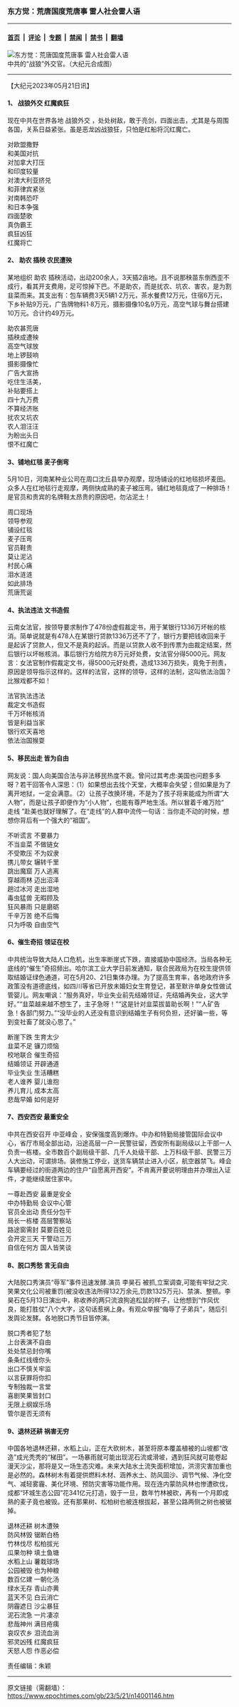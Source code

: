 ### 东方觉：荒唐国度荒唐事 雷人社会雷人语

---

#### [首页](../../../..?n14001146) &nbsp;|&nbsp; [评论](../../../../../epoch-comment?n14001146) &nbsp;|&nbsp; [专题](../../../../../epoch-special?n14001146) &nbsp;|&nbsp; [禁闻](../../../../../epoch-news?n14001146) &nbsp;|&nbsp; [禁书](../../../../../books?n14001146) &nbsp;|&nbsp; [翻墙](https://github.com/gfw-breaker/nogfw/blob/master/README.md?n14001146)


<div><img alt="东方觉：荒唐国度荒唐事 雷人社会雷人语" class="attachment-djy_600_400 size-djy_600_400 wp-post-image" src="https://i.epochtimes.com/assets/uploads/2021/05/id12945789-Untitled-collage-1-1-.jpeg"/>
<div class="caption">
 中共的“战狼”外交官。（大纪元合成图）
</div></div><hr/><div class="post_content" id="artbody" itemprop="articleBody">
 <!-- article content begin -->
 <p>
  【大纪元2023年05月21日讯】
 </p>
 <h4>
  1、
  <ok href="https://www.epochtimes.com/gb/tag/%E6%88%98%E7%8B%BC%E5%A4%96%E4%BA%A4.html">
   战狼外交
  </ok>
  红魔疯狂
 </h4>
 <p>
  现在中共在世界各地
  <ok href="https://www.epochtimes.com/gb/tag/%E6%88%98%E7%8B%BC%E5%A4%96%E4%BA%A4.html">
   战狼外交
  </ok>
  ，处处树敌，敢于亮剑，四面出击，尤其是与周围各国，关系日益紧张。虽是恶龙凶战狼狂，只怕是红船将沉红魔亡。
 </p>
 <p>
  对欧盟撒野
  <br/>
  和美国对抗
  <br/>
  对加拿大打压
  <br/>
  和印度较量
  <br/>
  对澳大利亚挤兑
  <br/>
  和菲律宾紧张
  <br/>
  对南韩恐吓
  <br/>
  和日本争强
  <br/>
  四面楚歌
  <br/>
  真伪霸王
  <br/>
  疯狂凶狂
  <br/>
  红魔将亡
 </p>
 <h4>
  2、
  <ok href="https://www.epochtimes.com/gb/tag/%E5%8A%A9%E5%86%9C.html">
   助农
  </ok>
  插秧 农民遭殃
 </h4>
 <p>
  某地组织
  <ok href="https://www.epochtimes.com/gb/tag/%E5%8A%A9%E5%86%9C.html">
   助农
  </ok>
  插秧活动，出动200余人，3天插2亩地。且不说那秧苗东倒西歪不成行，看其开支费用，足可惊掉下巴。不是助农，而是扰农、坑农、害农，是为割韭菜而来。其支出有：包车辆费3天5辆1·2万元，茶水餐费12万元，住宿6万元，下乡补贴9万元，广告牌物料1·8万元，摄影摄像10名9万元，高空气球与舞台搭建10万元。合计约49万元。
 </p>
 <p>
  助农甚荒唐
  <br/>
  插秧成遭殃
  <br/>
  高空气球放
  <br/>
  地上锣鼓响
  <br/>
  摄影摄像忙
  <br/>
  广告大宣扬
  <br/>
  吃住生活美，
  <br/>
  补贴要搭上
  <br/>
  四十九万费
  <br/>
  不算经济账
  <br/>
  扰农又坑农
  <br/>
  农人泪汪汪
  <br/>
  为盼出头日
  <br/>
  恨不红魔亡
 </p>
 <h4>
  3、铺地红毯 麦子倒弯
 </h4>
 <p>
  5月10日，河南某种业公司在周口沈丘县举办观摩，现场铺设的红地毯损坏麦田。众多人在红地毯行走观摩，两侧快成熟的麦子被压弯。铺红地毯竟成了一种排场！是官员和贵宾的名牌鞋太昂贵的原因吧，勿沾泥土！
 </p>
 <p>
  周口现场
  <br/>
  领导参观
  <br/>
  铺设红毯
  <br/>
  麦子压弯
  <br/>
  官员鞋贵
  <br/>
  莫让泥沾
  <br/>
  村民心痛
  <br/>
  泪水涟涟
  <br/>
  如此排场
  <br/>
  荒唐荒诞
 </p>
 <h4>
  4、执法违法 文书造假
 </h4>
 <p>
  云南女法官，按领导要求制作了478份虚假裁定书，用于某银行1336万坏帐的核消。简单说就是有478人在某银行贷款1336万还不了了，银行方要把钱收回来于是起诉了贷款人，但又不是真的起诉。而是以贷款人收不到传票为由裁定结案，然后银行以坏帐核消。事后银行方给院方8万元好处费，女法官分得5000元。网友言：女法官制作假裁定文书，得5000元好处费，造成1336万损失，竟免于刑责，原因是领导指示这样的。这样的法官，这样的领导，这样的法制，这叫依法治国？比猴戏都不如！
 </p>
 <p>
  法官执法违法
  <br/>
  裁定文书造假
  <br/>
  千万坏帐核消
  <br/>
  皆是利益当家
  <br/>
  银行欢天喜地
  <br/>
  依法治国猴耍
 </p>
 <h4>
  5、移民出走 皆为自由
 </h4>
 <p>
  网友说：国人向美国合法与非法移民热度不衰。曾问过其考虑:美国也问题多多呀？若干回答令人深思：（1）如果想出去找个天堂，大概率会失望；但如果是为了离开地狱，一定会满意。（2）让孩子改换环境，不是为了孩子将来能成为所谓“大人物”，而是让孩子即便作为“小人物”，也能有尊严地生活。所以冒着千难万险“
  <ok href="https://www.epochtimes.com/gb/tag/%E8%B5%B0%E7%BA%BF.html">
   走线
  </ok>
  ”赴美也就好理解了。在“走线”的人群中流传一句话：当你走不动的时候，想想你背后有一个强大的“祖国”。
 </p>
 <p>
  不听谎言 不要暴力
  <br/>
  不当韭菜 不做链女
  <br/>
  不受欺压 不为奴隶
  <br/>
  携儿带女 辗转千里
  <br/>
  跳出魔窟 万人逃离
  <br/>
  穿越雨林 迈出沼泽
  <br/>
  趟过冰河 走出湿地
  <br/>
  毒虫猛兽 无暇顾及
  <br/>
  狂风暴雨 只是磨砺
  <br/>
  千辛万苦 绝不后悔
  <br/>
  只为呼吸 自由空气
 </p>
 <h4>
  6、催生奇招 领证在校
 </h4>
 <p>
  中共统治导致大陆人口危机，出生率断崖式下跌，直接威胁中国经济。当局各种无底线的“催生”奇招频出。哈尔滨工业大学日前发通知，联合民政局为在校生提供领取结婚证绿色通道，可在5月20、21日集体办理。为了提高生育率，各地政府许多政策没有道德底线，如四川等省已开放未婚妇女生育登记，甚至默许单身女性做试管婴儿。网友嘲讽：“服务真好，毕业失业前先结婚领证，先结婚再失业，这大学好。”“韭菜越来越不想生了，主子急呀！”“这是针对韭菜拔苗助长啊！”“人矿告急！各部门努力。”“没毕业的人还没有意识到结婚生子有何负担，还好骗一些，等到变社畜了就没心思了。”
 </p>
 <p>
  断崖下跌 生育太少
  <br/>
  韭菜不足 镰刀烦恼
  <br/>
  校地联合 催生奇招
  <br/>
  结婚领证 开辟通道
  <br/>
  毕业失业 生活糟糕
  <br/>
  老人谁养 婴儿谁抱
  <br/>
  养儿育儿 成本太高
  <br/>
  悲哉早婚 如何是好
 </p>
 <h4>
  7、西安西安 最重安全
 </h4>
 <p>
  中共在西安召开
  <ok href="https://www.epochtimes.com/gb/tag/%E4%B8%AD%E4%BA%9A%E5%B3%B0%E4%BC%9A.html">
   中亚峰会
  </ok>
  ，安保强度高到爆炸。中办和特勤局接管国际会议中心，省厅市局全部出动，沿途高层一户一民警驻留，西安所有副局级以上干部一人负责一栋楼。全市数百个副局级干部、几千人处级干部、上万科级干部、民警三万人大出动，可谓排场。装修施工停业，送货车辆禁止进入小区，航空器禁飞。峰会车辆要经过的街道两边的住户“自愿离开西安”。不肯离开要说明理由并办理出入证件，才能继续居住家中。
 </p>
 <p>
  一尊赴西安 最重是安全
  <br/>
  中办特勤局 会议中心管
  <br/>
  官员全出动 责任分包干
  <br/>
  局长一栋楼 高层警察站
  <br/>
  路途窗需封 莫要百姓见
  <br/>
  会开定三天 干警动三万
  <br/>
  自信在何方 国人皆笑谈
 </p>
 <h4>
  8、脱口秀愁 言无自由
 </h4>
 <p>
  大陆脱口秀演员“辱军”事件迅速发酵.演员
  <ok href="https://www.epochtimes.com/gb/tag/%E6%9D%8E%E6%98%8A%E7%9F%B3.html">
   李昊石
  </ok>
  被抓,立案调查,可能有牢狱之灾.笑果文化公司被重罚(被没收违法所得132万余元,罚款1325万元)、禁演、整顿。李昊石在5月13日演出中，称收养的两只流浪狗追松鼠的样子，让他想到“作风优良，能打胜仗”八个大字，这句话惹祸上身。有观众举报“侮辱了子弟兵”，随后引发舆论发酵。各地脱口秀节目皆停演。
 </p>
 <p>
  脱口秀者犯了愁
  <br/>
  上台表演不自由
  <br/>
  处处禁忌封你嘴
  <br/>
  条条红线缠你头
  <br/>
  出口不慎关牢监
  <br/>
  以言获罪将你扣
  <br/>
  专制独裁一言堂
  <br/>
  喜剧笑果皆封口
  <br/>
  无限上纲娱乐场
  <br/>
  管尔是否无须有
 </p>
 <h4>
  9、退林还耕 祸害无穷
 </h4>
 <p>
  中国各地退林还耕，水稻上山，正在大砍树木，甚至将原本覆盖植被的山坡都“改造”成光秃秃的“梯田”。一场暴雨就可能出现泥石流或滑坡，遇到狂风就可能卷起漫天沙尘，那将是又一场生态灾难。未来大陆水土流失面积增加，洪涝灾害加重也是必然的。森林树木有着提供燃料木材、涵养水土、防风固沙、调节气候、净化空气、减轻雾霾、美化环境、预防灾害等功能作用。现在连内蒙防风林也惨遭砍伐，成都“环城生态公园”花341亿元打造，毁于一旦，数年竹林被砍，再有一个月即成熟的麦子竟也被毁。还有那果树、松柏树也被连根拔起，甚至公路两侧之树也被锯掉。
 </p>
 <p>
  退林还耕 树木遭殃
  <br/>
  防风林毁 锯断白杨
  <br/>
  竹林伐尽 松柏拔光
  <br/>
  瓜果勿种 填土鱼塘
  <br/>
  水稻上山 薯栽球场
  <br/>
  公园被毁 也为种粮
  <br/>
  数百亿建 一朝化汤
  <br/>
  绿水无存 青山亦黄
  <br/>
  蓝天不见 白云消亡
  <br/>
  阴霾遮日 沙尘暴狂
  <br/>
  泥石流急 一片凄凉
  <br/>
  悲哉神州 满目疮痍
  <br/>
  哀叹农乡 泪流血淌
  <br/>
  邪灵凶残 红魔疯狂
  <br/>
  天怒人怨 作恶必偿
 </p>
 <p>
  责任编辑：朱颖
 </p>
 <!-- article content end -->
 <div id="below_article_ad">
 </div>
</div>


---

原文链接（需翻墙）：https://www.epochtimes.com/gb/23/5/21/n14001146.htm
